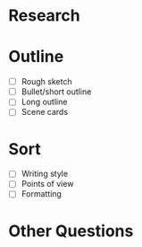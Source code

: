 # Research

# Outline
- [ ] Rough sketch
- [ ] Bullet/short outline
- [ ] Long outline
- [ ] Scene cards

# Sort
- [ ] Writing style
- [ ] Points of view
- [ ] Formatting

# Other Questions